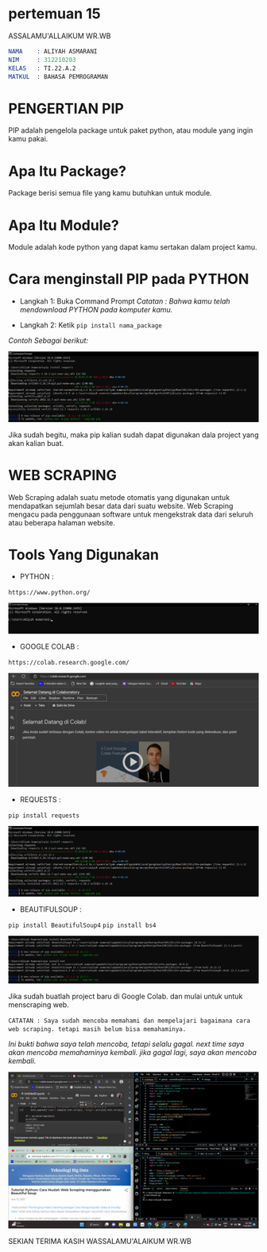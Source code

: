 # pertemuan 15 

ASSALAMU'ALLAIKUM WR.WB

```s
NAMA    : ALIYAH ASMARANI
NIM     : 312210203
KELAS   : TI.22.A.2
MATKUL  : BAHASA PEMROGRAMAN
```

# PENGERTIAN PIP 

PIP adalah pengelola package untuk paket python, atau module yang ingin kamu pakai.

# Apa Itu Package?

Package berisi semua file yang kamu butuhkan untuk module.

# Apa Itu Module?

Module adalah kode python yang dapat kamu sertakan dalam project kamu.

# Cara menginstall PIP pada PYTHON

- Langkah 1: Buka Command Prompt
_Catatan : Bahwa kamu telah mendownload PYTHON pada komputer kamu._

- Langkah 2: Ketik `pip install nama_package`

_Contoh Sebagai berikut:_

![gambar1](gambar/a1.png)

Jika sudah begitu, maka pip kalian sudah dapat digunakan dala  project yang akan kalian buat.

# WEB SCRAPING

Web Scraping adalah suatu metode otomatis yang digunakan untuk mendapatkan sejumlah besar data dari suatu website. Web Scraping mengacu pada penggunaan software untuk mengekstrak data dari seluruh atau beberapa halaman website.

# Tools Yang Digunakan

- PYTHON : 

`https://www.python.org/`

![gambar2](gambar/a2.png)

- GOOGLE COLAB :

`https://colab.research.google.com/`

![gambar3](gambar/a3.png)

- REQUESTS :

`pip install requests`

![gambar4](gambar/a1.png)

- BEAUTIFULSOUP :

`pip install BeautifulSoup4`
`pip install bs4`

![gambar5](gambar/a4.png)

Jika sudah buatlah project baru di Google Colab. dan mulai untuk untuk menscraping web.

`CATATAN : Saya sudah mencoba memahami dan mempelajari bagaimana cara web scraping. tetapi masih belum bisa memahaminya.`

_Ini bukti bahwa saya telah mencoba, tetapi selalu gagal. next time saya akan mencoba memahaminya kembali. jika gagal lagi, saya akan mencoba kembali._

![gambar6](gambar/a5.png)

SEKIAN TERIMA KASIH
WASSALAMU'ALAIKUM WR.WB